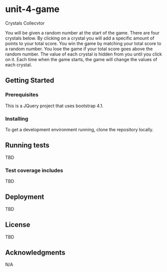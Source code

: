 # unit-4-game

Crystals Collecvtor

You will be given a random number at the start of the game.
There are four crystals below.  By clicking on a crystal you will add a specific amount of points to your total score.
You win the game by matching your total score to a random number.  You lose the game if your total score goes above the random number.
The value of each crystal is hidden from you until you click on it.
Each time when the game starts, the game will change the values of each crystal.

## Getting Started

### Prerequisites

This is a JQuery project that uses bootstrap 4.1. 

### Installing

To get a development environment running, clone the repository locally.

## Running tests

TBD

### Test coverage includes

TBD

## Deployment

TBD

## License

TBD

## Acknowledgments

N/A